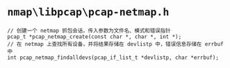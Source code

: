 # `nmap\libpcap\pcap-netmap.h`

```
// 创建一个 netmap 抓包会话，传入参数为文件名、模式和错误指针
pcap_t *pcap_netmap_create(const char *, char *, int *);
// 在 netmap 上查找所有设备，并将结果存储在 devlistp 中，错误信息存储在 errbuf 中
int pcap_netmap_findalldevs(pcap_if_list_t *devlistp, char *errbuf);
```